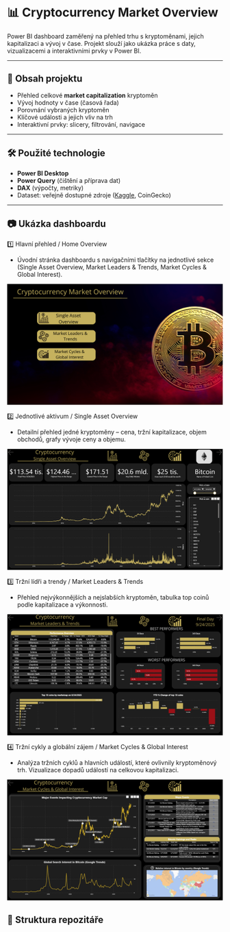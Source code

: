 # 📊 Cryptocurrency Market Overview

Power BI dashboard zaměřený na přehled trhu s kryptoměnami, jejich kapitalizaci a vývoj v čase. Projekt slouží jako ukázka práce s daty, vizualizacemi a interaktivními prvky v Power BI.

---

## 🚀 Obsah projektu
- Přehled celkové **market capitalization** kryptoměn
- Vývoj hodnoty v čase (časová řada)
- Porovnání vybraných kryptoměn
- Klíčové události a jejich vliv na trh
- Interaktivní prvky: slicery, filtrování, navigace

---

## 🛠️ Použité technologie
- **Power BI Desktop**
- **Power Query** (čištění a příprava dat)
- **DAX** (výpočty, metriky)
- Dataset: veřejně dostupné zdroje ([Kaggle](https://www.kaggle.com/datasets/isaaclopgu/cryptocurrency-historical-prices-top-100-2025), CoinGecko)

---

## 📷 Ukázka dashboardu

1️⃣ Hlavní přehled / Home Overview

  - Úvodní stránka dashboardu s navigačními tlačítky na jednotlivé sekce (Single Asset Overview, Market Leaders & Trends, Market Cycles & Global Interest).

![Hometab](screenshots/Hometab.PNG) 

2️⃣ Jednotlivé aktivum / Single Asset Overview

  - Detailní přehled jedné kryptoměny – cena, tržní kapitalizace, objem obchodů, grafy vývoje ceny a objemu.
 
![Asset_overview](screenshots/Single_assets_overview.PNG) 

3️⃣ Tržní lídři a trendy / Market Leaders & Trends

  - Přehled nejvýkonnějších a nejslabších kryptoměn, tabulka top coinů podle kapitalizace a výkonnosti.
    
![Market_leaders](screenshots/Market_leaders.PNG)

4️⃣ Tržní cykly a globální zájem / Market Cycles & Global Interest

  - Analýza tržních cyklů a hlavních událostí, které ovlivnily kryptoměnový trh. Vizualizace dopadů událostí na celkovou kapitalizaci.
    
![Market_cycles](screenshots/Market_cycles.PNG)

  

## 📂 Struktura repozitáře
